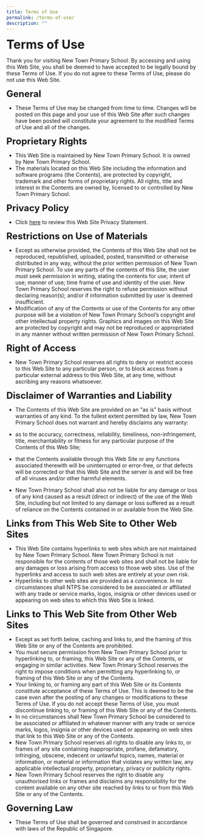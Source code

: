 ```yaml
---
title: Terms of Use
permalink: /terms-of-use/
description: ""
---
```


**<font size="6">Terms of Use</font>**

Thank you for visiting New Town Primary School. By accessing and using this Web Site, you shall be deemed to have accepted to be legally bound by these Terms of Use. If you do not agree to these Terms of Use, please do not use this Web Site.  
  
**<font size="5">General</font>**

*   These Terms of Use may be changed from time to time. Changes will be posted on this page and your use of this Web Site after such changes have been posted will constitute your agreement to the modified Terms of Use and all of the changes.

  
**<font size="5">Proprietary Rights</font>**


*   This Web Site is maintained by New Town Primary School. It is owned by New Town Primary School.
*   The materials located on this Web Site including the information and software programs (the Contents), are protected by copyright, trademark and other forms of proprietary rights. All rights, title and interest in the Contents are owned by, licensed to or controlled by New Town Primary School.

  
**<font size="5">Privacy Policy</font>**

*   Click [here](https://newtownpri.moe.edu.sg/ntps/privacy-policy) to review this Web Site Privacy Statement.

  
**<font size="5">Restrictions on Use of Materials</font>**


*   Except as otherwise provided, the Contents of this Web Site shall not be reproduced, republished, uploaded, posted, transmitted or otherwise distributed in any way, without the prior written permission of New Town Primary School. To use any parts of the contents of this Site, the user must seek permission in writing, stating the contents for use; intent of use; manner of use; time frame of use and identity of the user. New Town Primary School reserves the right to refuse permission without declaring reason(s); and/or if information submitted by user is deemed insufficient.
*   Modification of any of the Contents or use of the Contents for any other purpose will be a violation of New Town Primary School’s copyright and other intellectual property rights. Graphics and images on this Web Site are protected by copyright and may not be reproduced or appropriated in any manner without written permission of New Town Primary School.

**<font size="5">Right of Access</font>**


*   New Town Primary School reserves all rights to deny or restrict access to this Web Site to any particular person, or to block access from a particular external address to this Web Site, at any time, without ascribing any reasons whatsoever.

**<font size="5">Disclaimer of Warranties and Liability</font>**


*   The Contents of this Web Site are provided on an "as is" basis without warranties of any kind. To the fullest extent permitted by law, New Town Primary School does not warrant and hereby disclaims any warranty:

*   as to the accuracy, correctness, reliability, timeliness, non-infringement, title, merchantability or fitness for any particular purpose of the Contents of this Web Site;
*   that the Contents available through this Web Site or any functions associated therewith will be uninterrupted or error-free, or that defects will be corrected or that this Web Site and the server is and will be free of all viruses and/or other harmful elements.

*   New Town Primary School shall also not be liable for any damage or loss of any kind caused as a result (direct or indirect) of the use of the Web Site, including but not limited to any damage or loss suffered as a result of reliance on the Contents contained in or available from the Web Site.

**<font size="5">Links from This Web Site to Other Web Sites </font>**

*   This Web Site contains hyperlinks to web sites which are not maintained by New Town Primary School. New Town Primary School is not responsible for the contents of those web sites and shall not be liable for any damages or loss arising from access to those web sites. Use of the hyperlinks and access to such web sites are entirely at your own risk.
*   Hyperlinks to other web sites are provided as a convenience. In no circumstances shall NTPS be considered to be associated or affiliated with any trade or service marks, logos, insignia or other devices used or appearing on web sites to which this Web Site is linked.

**<font size="5">Links to This Web Site from Other Web Sites </font>**


*   Except as set forth below, caching and links to, and the framing of this Web Site or any of the Contents are prohibited.
*   You must secure permission from New Town Primary School prior to hyperlinking to, or framing, this Web Site or any of the Contents, or engaging in similar activities. New Town Primary School reserves the right to impose conditions when permitting any hyperlinking to, or framing of this Web Site or any of the Contents.
*   Your linking to, or framing any part of this Web Site or its Contents constitute acceptance of these Terms of Use. This is deemed to be the case even after the posting of any changes or modifications to these Terms of Use. If you do not accept these Terms of Use, you must discontinue linking to, or framing of this Web Site or any of the Contents.
*   In no circumstances shall New Town Primary School be considered to be associated or affiliated in whatever manner with any trade or service marks, logos, insignia or other devices used or appearing on web sites that link to this Web Site or any of the Contents.
*   New Town Primary School reserves all rights to disable any links to, or frames of any site containing inappropriate, profane, defamatory, infringing, obscene, indecent or unlawful topics, names, material or information, or material or information that violates any written law, any applicable intellectual property, proprietary, privacy or publicity rights.
*   New Town Primary School reserves the right to disable any unauthorised links or frames and disclaims any responsibility for the content available on any other site reached by links to or from this Web Site or any of the Contents.

**<font size="5">Governing Law</font>**

*   These Terms of Use shall be governed and construed in accordance with laws of the Republic of Singapore.